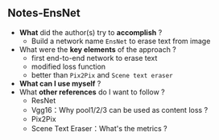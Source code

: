 ## Notes-EnsNet

+ **What** did the author(s) try to **accomplish** ?
  + Build a network name `EnsNet` to erase text from image
+ What were the **key elements** of the approach ?
  + first end-to-end network to erase text
  + modified loss function
  + better than `Pix2Pix` and `Scene text eraser`
+ **What can I use myself** ?
+ What **other references** do I want to follow ?
  + ResNet
  + Vgg16：Why pool1/2/3 can be used as content loss ?
  + Pix2Pix
  + Scene Text Eraser：What's the metrics ?

